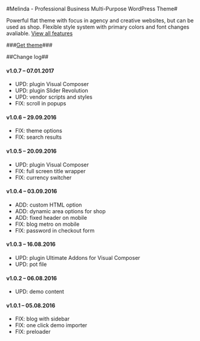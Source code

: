 #Melinda - Professional Business Multi-Purpose WordPress Theme#

Powerful flat theme with focus in agency and creative websites, but can be used as shop. Flexible style system with primary colors and font changes avaliable. [View all features](http://melinda.themes.tvda.pw)

###[Get theme](https://themeforest.net/item/melinda-professional-business-multipurpose-wordpress-theme/16084496)###


##Change log##


#### v1.0.7 – 07.01.2017 ####

* UPD: plugin Visual Composer
* UPD: plugin Slider Revolution
* UPD: vendor scripts and styles
* FIX: scroll in popups


#### v1.0.6 – 29.09.2016 ####

* FIX: theme options
* FIX: search results


#### v1.0.5 – 20.09.2016 ####

* UPD: plugin Visual Composer
* FIX: full screen title wrapper
* FIX: currency switcher


#### v1.0.4 – 03.09.2016 ####

* ADD: custom HTML option
* ADD: dynamic area options for shop
* ADD: fixed header on mobile
* FIX: blog metro on mobile
* FIX: password in checkout form


#### v1.0.3 – 16.08.2016 ####

* UPD: plugin Ultimate Addons for Visual Composer
* UPD: pot file


#### v1.0.2 – 06.08.2016 ####

* UPD: demo content


#### v1.0.1 – 05.08.2016 ####

* FIX: blog with sidebar
* FIX: one click demo importer
* FIX: preloader
